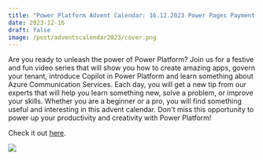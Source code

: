 ```yaml
---
title: "Power Platform Advent Calendar: 16.12.2023 Power Pages Payment Integration"
date: 2023-12-16
draft: false
image: /post/adventscalendar2023/cover.png
---
```


Are you ready to unleash the power of Power Platform? Join us for a festive and fun video series that will show you how to create amazing apps, govern your tenant, introduce Copilot in Power Platform and learn something about Azure Communication Services. Each day, you will get a new tip from our experts that will help you learn something new, solve a problem, or improve your skills. Whether you are a beginner or a pro, you will find something useful and interesting in this advent calendar. Don't miss this opportunity to power up your productivity and creativity with Power Platform!

Check it out [here](https://youtu.be/M97Ajd2KMf8).

[![](video.png)](https://youtu.be/M97Ajd2KMf8)